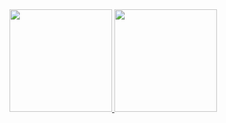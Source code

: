 <!-- ### Hi there 👋 -->


<!-- **TamiresLucena/tamireslucena** is a ✨ _special_ ✨ repository because its `README.md` (this file) appears on your GitHub profile. -->

<!-- Here are some ideas to get you started:

- 🔭 I’m currently working on ...
- 🌱 I’m currently learning ...
- 👯 I’m looking to collaborate on ...
- 🤔 I’m looking for help with ...
- 💬 Ask me about ...
- 📫 How to reach me: ...
- 😄 Pronouns: ...
- ⚡ Fun fact: ... -->



 <div>
  <a href="https://github.com/TamiresLucena">
  <img height="180em" src="https://github-readme-stats.vercel.app/api?username=TamiresLucena&show_icons=true&theme=gotham &include_all_commits=true&count_private=true"/>
  <img height="180em" src="https://github-readme-stats.vercel.app/api/top-langs/?username=TamiresLucena&layout=compact&langs_count=7&theme=gotham "/>
</div>
